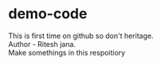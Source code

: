 # demo-code
This is first time on github so don't heritage.
<br>
Author - Ritesh jana.
<br>
Make somethings in this respoitiory


